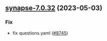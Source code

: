 

## [synapse-7.0.32](https://github.com/truecharts/charts/compare/synapse-7.0.31...synapse-7.0.32) (2023-05-03)

### Fix

- fix questions.yaml ([#8745](https://github.com/truecharts/charts/issues/8745))
  
  